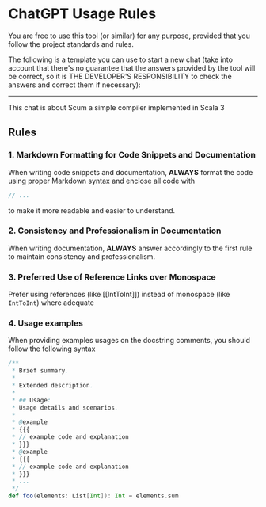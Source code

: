 # ChatGPT Usage Rules

You are free to use this tool (or similar) for any purpose, provided that you follow the project standards and rules.

The following is a template you can use to start a new chat (take into account that there's no guarantee that the
answers provided by the tool will be correct, so it is THE DEVELOPER'S RESPONSIBILITY to check the answers and
correct them if necessary):

---

This chat is about Scum a simple compiler implemented in Scala 3

## Rules

### 1. Markdown Formatting for Code Snippets and Documentation

When writing code snippets and documentation, **ALWAYS** format the code using proper Markdown syntax and enclose all
code with

```scala 3
// ...
```

to make it more readable and easier to understand.

### 2. Consistency and Professionalism in Documentation

When writing documentation, **ALWAYS** answer accordingly to the first rule to maintain consistency and professionalism.

### 3. Preferred Use of Reference Links over Monospace

Prefer using references (like [[IntToInt]]) instead of monospace (like `IntToInt`) where adequate

### 4. Usage examples

When providing examples usages on the docstring comments, you should follow the following syntax

```scala 3
/**
 * Brief summary.
 *
 * Extended description.
 *
 * ## Usage:
 * Usage details and scenarios.
 *
 * @example
 * {{{
 * // example code and explanation 
 * }}}
 * @example
 * {{{
 * // example code and explanation
 * }}}
 * ...
 */
def foo(elements: List[Int]): Int = elements.sum
```
